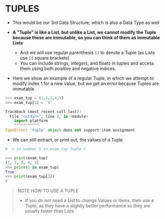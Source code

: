 # TUPLES

- This would be our 3rd Data Structure, which is also a Data Type as well
- **A "Tuple" is like a List, but unlike a List, we cannot modify the Tuple because these are immutable, so you can think of them as immutable Lists**
	- And we will use regular parenthesis `()` to denote a Tuple (as Lists use `[]` square brackets)
	- You can include strings, integers, and floats in tuples and access them using both positive and negative indices.

- Here we show an example of a regular Tuple, in which we attempt to modify index 1 for a new value, but we get an error because Tuples are immutable
```python
>>> exam_tup = (1,2,3,4,5)
>>> exam_tup[1] = '5'

Traceback (most recent call last):
  File "<stdin>", line 1, in <module>
    import platform
    ^^^^^^^^^^^
TypeError: 'tuple' object does not support item assignment
```

- We can still extract, or print out, the values of a Tuple
```python
# -> is number 5 in exam_tup Tuple ?

>>> print(exam_tup)
(1, 2, 3, 4, 5)
>>> print(5 in exam_tup)
True
>>> print(exam_tup[3])
4
```

> NOTE HOW TO USE A TUPLE
> - If you do not need a List to change Values or items, then use a Tuple, as they have a slightly better performance so they are usually faster than Lists
